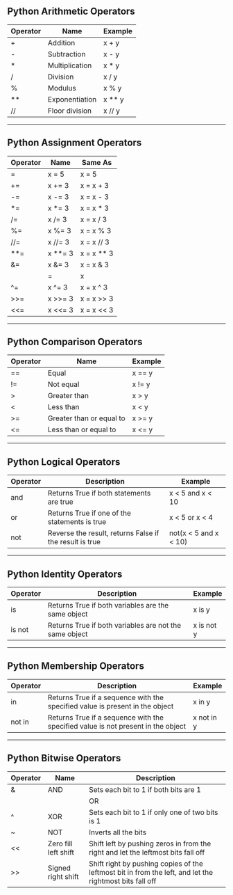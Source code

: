 ## Python Arithmetic Operators

| Operator   | Name                       | Example        |
|----|-----------------------|--------|
| +  | Addition              | x + y  |
| -  | Subtraction           | x - y  |
| *  | Multiplication        | x * y  |
| /  | Division              | x / y  |
| %  | Modulus               | x % y  |
| ** | Exponentiation        | x ** y |
| // | Floor division        | x // y |

------------------

## Python Assignment Operators

| Operator   | Name                       | Same As        |
|-----|---------|------------|
| =   | x = 5   | x = 5      |
| +=  | x += 3  | x = x + 3  |
| -=  | x -= 3  | x = x - 3  |
| *=  | x *= 3  | x = x * 3  |
| /=  | x /= 3  | x = x / 3  |
| %=  | x %= 3  | x = x % 3  |
| //= | x //= 3 | x = x // 3 |
| **= | x **= 3 | x = x ** 3 |
| &=  | x &= 3  | x = x & 3  |
| |=  | x |= 3  | x = x | 3  |
| ^=  | x ^= 3  | x = x ^ 3  |
| >>= | x >>= 3 | x = x >> 3 |
| <<= | x <<= 3 | x = x << 3 |

--------

## Python Comparison Operators

| Operator   | Name                       | Example        |
|-----|--------------------------|------------|
| ==  | Equal                    | x == y     |
| !=  | Not equal                | x != y     |
| >   | Greater than             | x > y      |
| <   | Less than                | x < y      |
| >=  | Greater than or equal to | x >= y     |
| <=  | Less than or equal to    | x <= y     |

-------

## Python Logical Operators

| Operator   | Description                       | Example        |
|------|---------------------------------------------------------|-----------------------|
| and  | Returns True if both statements are true                | x < 5 and  x < 10     |
| or   | Returns True if one of the statements is true           | x < 5 or x < 4        |
| not  | Reverse the result, returns False if the result is true | not(x < 5 and x < 10) |

------

## Python Identity Operators

| Operator   | Description                       | Example        |
|--------|---------------------------------------------------------|-----------------------|
| is     | Returns True if both variables are the same object      | x is y                |
| is not | Returns True if both variables are not the same object  | x is not y            |

--------

## Python Membership Operators

| Operator   | Description                       | Example        |
|--------|----------------------------------------------------------------------------------|------------|
| in     | Returns True if a sequence with the specified value is present in the object     | x in y     |
| not in | Returns True if a sequence with the specified value is not present in the object | x not in y |

-------

## Python Bitwise Operators

| Operator   | Name                       | Description        |
|----|----------------------|---------------------------------------------------------------------------------------------------------|
| &  | AND                  | Sets each bit to 1 if both bits are 1                                                                   |
| |  | OR                   | Sets each bit to 1 if one of two bits is 1                                                              |
|  ^ | XOR                  | Sets each bit to 1 if only one of two bits is 1                                                         |
| ~  | NOT                  | Inverts all the bits                                                                                    |
| << | Zero fill left shift | Shift left by pushing zeros in from the right and let the leftmost bits fall off                        |
| >> | Signed right shift   | Shift right by pushing copies of the leftmost bit in from the left, and let the rightmost bits fall off |

